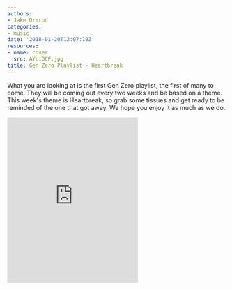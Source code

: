 ```yaml
---
authors:
- Jake Ormrod
categories:
- music
date: '2018-01-20T12:07:19Z'
resources:
- name: cover
  src: AYciDCF.jpg
title: Gen Zero Playlist - Heartbreak
---
```

What you are looking at is the first Gen Zero playlist, the first of many to come. They will be coming out every two weeks and be based on a theme. This week's theme is Heartbreak, so grab some tissues and get ready to be reminded of the one that got away. We hope you enjoy it as much as we do.

<iframe src="https://open.spotify.com/embed/user/jacob_ormrod1/playlist/0Uvb8oyjEOcYd4rF0nM8Oq" width="300" height="380" frameborder="0" allowtransparency="true"></iframe>